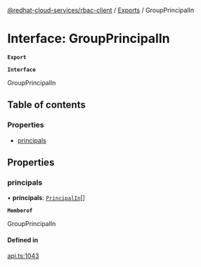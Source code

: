 [@redhat-cloud-services/rbac-client](../README.md) / [Exports](../modules.md) / GroupPrincipalIn

# Interface: GroupPrincipalIn

**`Export`**

**`Interface`**

GroupPrincipalIn

## Table of contents

### Properties

- [principals](GroupPrincipalIn.md#principals)

## Properties

### principals

• **principals**: [`PrincipalIn`](PrincipalIn.md)[]

**`Memberof`**

GroupPrincipalIn

#### Defined in

[api.ts:1043](https://github.com/mkholjuraev/javascript-clients/blob/master/packages/rbac/api.ts#L1043)

